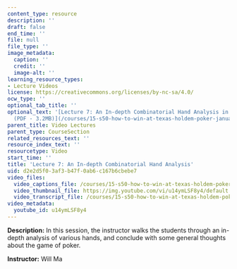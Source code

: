 ```yaml
---
content_type: resource
description: ''
draft: false
end_time: ''
file: null
file_type: ''
image_metadata:
  caption: ''
  credit: ''
  image-alt: ''
learning_resource_types:
- Lecture Videos
license: https://creativecommons.org/licenses/by-nc-sa/4.0/
ocw_type: ''
optional_tab_title: ''
optional_text: '[Lecture 7: An In-depth Combinatorial Hand Analysis in Cash Games
  (PDF - 3.2MB)](/courses/15-s50-how-to-win-at-texas-holdem-poker-january-iap-2016/resources/mit15_s50iap16_l7)'
parent_title: Video Lectures
parent_type: CourseSection
related_resources_text: ''
resource_index_text: ''
resourcetype: Video
start_time: ''
title: 'Lecture 7: An In-depth Combinatorial Hand Analysis'
uid: d2e2d5f0-3af3-b47f-0ab6-c167b6cbebe7
video_files:
  video_captions_file: /courses/15-s50-how-to-win-at-texas-holdem-poker-january-iap-2016/95bf3cb9e674588ea9c53a94ee41d8ca_u14ymLSF8y4.vtt
  video_thumbnail_file: https://img.youtube.com/vi/u14ymLSF8y4/default.jpg
  video_transcript_file: /courses/15-s50-how-to-win-at-texas-holdem-poker-january-iap-2016/284dbaf79f3efe623f251890fab94a7c_u14ymLSF8y4.pdf
video_metadata:
  youtube_id: u14ymLSF8y4
---
```


**Description:** In this session, the instructor walks the students through an in-depth analysis of various hands, and conclude with some general thoughts about the game of poker.

**Instructor:** Will Ma